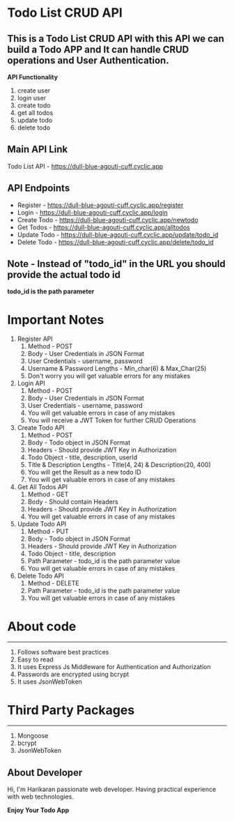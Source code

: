 # Todo List CRUD API
## This is a Todo List CRUD API with this API we can build a Todo APP and It can handle CRUD operations and User Authentication.

**API Functionality**
1. create user
2. login user
3. create todo
4. get all todos
5. update todo
6. delete todo

**Main API Link**
---
Todo List API - https://dull-blue-agouti-cuff.cyclic.app

**API Endpoints**
---
  - Register - https://dull-blue-agouti-cuff.cyclic.app/register
  - Login - https://dull-blue-agouti-cuff.cyclic.app/login
  - Create Todo - https://dull-blue-agouti-cuff.cyclic.app/newtodo
  - Get Todos - https://dull-blue-agouti-cuff.cyclic.app/alltodos
  - Update Todo - https://dull-blue-agouti-cuff.cyclic.app/update/todo_id
  - Delete Todo - https://dull-blue-agouti-cuff.cyclic.app/delete/todo_id

**Note - Instead of "todo_id" in the URL you should provide the actual todo id**
---
**todo_id is the path parameter**

# Important Notes

1. Register API
   1. Method - POST
   2. Body - User Credentials in JSON Format
   3. User Credentials - username, password
   4. Username & Password Lengths - Min_char(6) & Max_Char(25)
   5. Don't worry you will get valuable errors for any mistakes
2. Login API
   1. Method - POST
   2. Body - User Credentials in JSON Format
   3. User Credentials - username, password
   4. You will get valuable errors in case of any mistakes
   5. You will receive a JWT Token for further CRUD Operations
3. Create Todo API
   1. Method - POST
   2. Body - Todo object in JSON Format
   3. Headers - Should provide JWT Key in Authorization
   4. Todo Object - title, description, userId
   5. Title & Description Lengths - Title(4, 24) & Description(20, 400)
   6. You will get the Result as a new todo ID
   7. You will get valuable errors in case of any mistakes
4. Get All Todos API
   1. Method - GET
   2. Body - Should contain Headers
   3. Headers - Should provide JWT Key in Authorization
   4. You will get valuable errors in case of any mistakes
5. Update Todo API
   1. Method - PUT
   2. Body - Todo object in JSON Format
   3. Headers - Should provide JWT Key in Authorization
   4. Todo Object - title, description
   5. Path Parameter - todo_id is the path parameter value
   6. You will get valuable errors in case of any mistakes
6. Delete Todo API
   1. Method - DELETE
   2. Path Parameter - todo_id is the path parameter value
   3. You will get valuable errors in case of any mistakes

# About code
---
1. Follows software best practices
2. Easy to read
3. It uses Express Js Middleware for Authentication and Authorization
4. Passwords are encrypted using bcrypt
5. It uses JsonWebToken

# Third Party Packages
---
1. Mongoose
2. bcrypt
3. JsonWebToken

## About Developer 
  Hi, I'm Harikaran passionate web developer. Having practical experience with web technologies.

**Enjoy Your Todo App**
